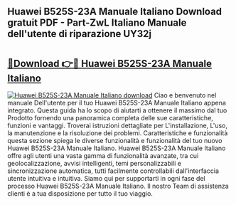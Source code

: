 ## Huawei B525S-23A Manuale Italiano Download gratuit PDF - Part-ZwL Italiano Manuale dell'utente di riparazione UY32j

# <h2><a href="http://dfc9ns.blite.top/?on=Huawei+B525S-23A+Manuale+Italiano">🔗Download 👉🔴 Huawei B525S-23A Manuale Italiano</a></h2>

[![Huawei B525S-23A Manuale Italiano download](https://i.imgur.com/lujVjoI.png)](http://dfc9ns.blite.top/?on=Huawei+B525S-23A+Manuale+Italiano)
Ciao e benvenuto nel manuale Dell'utente per il tuo Huawei B525S-23A Manuale Italiano appena integrato. Questa guida ha lo scopo di aiutarti a ottenere il massimo dal tuo Prodotto fornendo una panoramica completa delle sue caratteristiche, funzioni e vantaggi. Troverai istruzioni dettagliate per L'installazione, L'uso, la manutenzione e la risoluzione dei problemi. Caratteristiche e funzionalità questa sezione spiega le diverse funzionalità e funzionalità del tuo nuovo Huawei B525S-23A Manuale Italiano. Huawei B525S-23A Manuale Italiano offre agli utenti una vasta gamma di funzionalità avanzate, tra cui geolocalizzazione, avvisi intelligenti, temi personalizzabili e sincronizzazione automatica, tutti facilmente controllabili dall'interfaccia utente intuitiva e intuitiva. Siamo qui per supportarti in ogni fase del processo Huawei B525S-23A Manuale Italiano. Il nostro Team di assistenza clienti è a tua disposizione per tutto il tuo viaggio.
